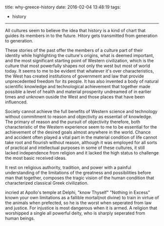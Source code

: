 title: why-greece-history
date: 2016-02-04 13:48:19
tags:
- history
---

All cultures seem to believe the idea that history is a kind of chart that guides its members in to the future. Hitory gets transmitted from generation to generation. 

These stories of the past offer the members of a culture part of their identity while highlighting the culture's origins, what is deemed important, and the most significant starting point of Western civilization, which is the culture that most powerfully shapes not only the west but most of world today. It seems to me to be evident that whatever it's over characteristics, the West has created institutions of government and law that provide unprecedented freedom for its people. It has also invented a body of natural scientific knowledge and technological achievement that together made possible a level of health and material prosperity undreamed of in earlier times and unknown ouside the West and those places that have been influenced. 

Society cannot achieve the full benefits of Western science and technology without commitment to reason and objectivity as essentail of knowledge. The primary of reason and the pursuit of objectivity therefore, both characteristic of the Western experience seem to me to be essential for the achievement of the desired goals almost anywhere in the world. Chance and accident often played a vital part in the material condition of life cannot take root and flourish without reason, although it was employed for all sorts of practical and intellectual purposes in some of these cultures, it still lacked independence from religion and it lacked the high status to challenge the most basic received ideas.

It rest on religious authority, tradition, and power with a painful understanding of the limitations of the greatness and possibilities before man that together, composes the tragic vision of the human condition that characterized classical Greek civilization. 

incried at Apollo's temple at Delphi, "know Thyself" "Nothing in Excess" known your own limitations as a fallible mortal(not divine) to train in virtue of the animals when prefected, so he is the worst when seperated from law and justice. For injustice is most dangerous when it is armed. A religion that worshipped a single all powerful deity, who is sharply seperated from human beings.
